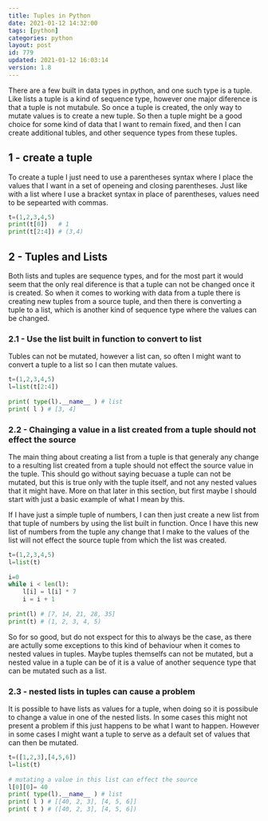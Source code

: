 ```yaml
---
title: Tuples in Python
date: 2021-01-12 14:32:00
tags: [python]
categories: python
layout: post
id: 779
updated: 2021-01-12 16:03:14
version: 1.8
---
```


There are a few built in data types in python, and one such type is a tuple. Like lists a tuple is a kind of sequence type, however one major diference is that a tuple is not mutabule. So once a tuple is created, the only way to mutate values is to create a new tuple. So then a tuple might be a good choice for some kind of data that I want to remain fixed, and then I can create additional tubles, and other sequence types from these tuples.

<!-- more -->

## 1 - create a tuple

To create a tuple I just need to use a parentheses syntax where I place the values that I want in a set of openeing and closing parentheses. Just like with a list where I use a bracket syntax in place of parentheses, values need to be sepearted with commas.

```python
t=(1,2,3,4,5)
print(t[0])   # 1
print(t[2:4]) # (3,4)
```

## 2 - Tuples and Lists

Both lists and tuples are sequence types, and for the most part it would seem that the only real diference is that a tuple can not be changed once it is created. So when it comes to working with data from a tuple there is creating new tuples from a source tuple, and then there is converting a tuple to a list, which is another kind of sequence type where the values can be changed.

### 2.1 - Use the list built in function to convert to list

Tubles can not be mutated, however a list can, so often I might want to convert a tuple to a list so I can then mutate values.

```python
t=(1,2,3,4,5)
l=list(t[2:4])
 
print( type(l).__name__ ) # list
print( l ) # [3, 4]
```

### 2.2 - Chainging a value in a list created from a tuple should not effect the source

The main thing about creating a list from a tuple is that generaly any change to a resulting list created from a tuple should not effect the source value in the tuple. This should go without saying becuase a tuple can not be mutated, but this is true only with the tuple itself, and not any nested values that it might have. More on that later in this section, but first maybe I should start with just a basic example of what I mean by this.

If I have just a simple tuple of numbers, I can then just create a new list from that tuple of numbers by using the list built in function. Once I have this new list of numbers from the tuple any change that I make to the values of the list will not effect the source tuple from which the list was created.

```python
t=(1,2,3,4,5)
l=list(t)
 
i=0
while i < len(l):
    l[i] = l[i] * 7
    i = i + 1
 
print(l) # [7, 14, 21, 28, 35]
print(t) # (1, 2, 3, 4, 5)
```

So for so good, but do not exspect for this to always be the case, as there are actully some exceptions to this kind of behaviour when it comes to nested values in tuples. Maybe tuples themselfs can not be mutated, but a nested value in a tuple can be of it is a value of another sequence type that can be mutated such as a list.

### 2.3 - nested lists in tuples can cause a problem

It is possible to have lists as values for a tuple, when doing so it is possibule to change a value in one of the nested lists. In some cases this might not present a problem if this just happens to be what I want to happen. However in some cases I might want a tuple to serve as a default set of values that can then be mutated.

```python
t=([1,2,3],[4,5,6])
l=list(t)
 
# mutating a value in this list can effect the source
l[0][0]= 40
print( type(l).__name__ ) # list
print( l ) # [[40, 2, 3], [4, 5, 6]]
print( t ) # ([40, 2, 3], [4, 5, 6])
```
